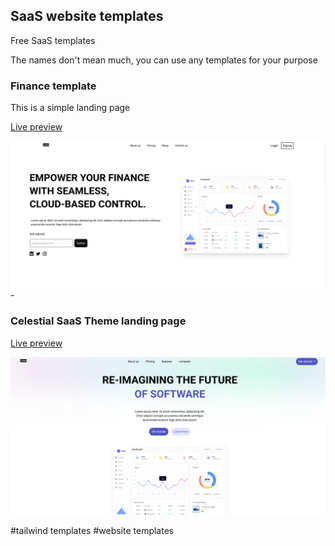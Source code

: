 ## SaaS website templates

Free SaaS templates

The names don't mean much, you can use any templates for your purpose

### Finance template
This is a simple landing page

[Live preview](https://finance-saas-template.netlify.app/)

![finance landing page](./screenshots/finance.png) - 

### Celestial SaaS Theme landing page

[Live preview](https://celestialsaas.netlify.app/)

![finance landing page](./screenshots/celestialsaas.png) 


#tailwind templates #website templates